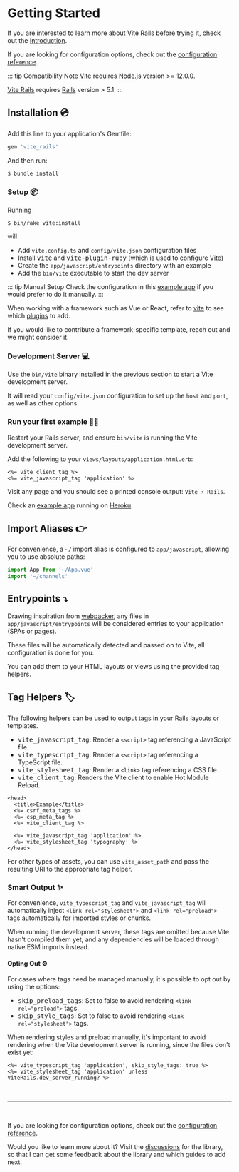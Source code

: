 [discussions]: https://github.com/ElMassimo/vite_rails/discussions
[rails]: https://rubyonrails.org/
[webpacker]: https://github.com/rails/webpacker
[vite rails]: https://github.com/ElMassimo/vite_rails
[vite]: https://vitejs.dev/
[vite-templates]: https://github.com/vitejs/vite/tree/main/packages/create-app
[plugins]: https://vitejs.dev/plugins/
[configuration reference]: /config/
[example app]: https://github.com/ElMassimo/vite_rails/tree/main/examples/blog
[heroku]: https://vite-rails-demo.herokuapp.com/

# Getting Started

If you are interested to learn more about Vite Rails before trying it, check out the [Introduction](./introduction).

If you are looking for configuration options, check out the [configuration reference].

::: tip Compatibility Note
[Vite] requires [Node.js](https://nodejs.org/en/) version >= 12.0.0.

[Vite Rails] requires [Rails] version > 5.1.
:::

## Installation 💿

Add this line to your application's Gemfile:

```ruby
gem 'vite_rails'
```

And then run:

    $ bundle install

### Setup 📦

Running

    $ bin/rake vite:install

will:

- Add `vite.config.ts` and `config/vite.json` configuration files
- Install <kbd>vite</kbd> and <kbd>vite-plugin-ruby</kbd> (which is used to configure Vite)
- Create the `app/javascript/entrypoints` directory with an example
- Add the `bin/vite` executable to start the dev server

::: tip Manual Setup
Check the configuration in this [example app](https://github.com/ElMassimo/vite_rails/tree/main/examples/blog) if you would prefer to do it manually.
:::

When working with a framework such as Vue or React, refer to [vite][plugins] to see which [plugins] to add.

If you would like to contribute a framework-specific template, reach out and we might consider it.

### Development Server 💻

Use the `bin/vite` binary installed in the previous section to start a Vite development server.

It will read your `config/vite.json` configuration to set up the `host` and `port`, as well as other options.

### Run your first example 🏃‍♂️

Restart your Rails server, and ensure `bin/vite` is running the Vite development server.

Add the following to your `views/layouts/application.html.erb`:

```erb
<%= vite_client_tag %>
<%= vite_javascript_tag 'application' %>
```

Visit any page and you should see a printed console output: `Vite ⚡️ Rails`.

Check an [example app] running on [Heroku].

## Import Aliases 👉

For convenience, a `~/` import alias is configured to `app/javascript`, allowing
you to use absolute paths:

```js
import App from '~/App.vue'
import '~/channels'
```

## Entrypoints ⤵️

Drawing inspiration from [webpacker], any files in `app/javascript/entrypoints`
will be considered entries to your application (SPAs or pages).

These files will be automatically detected and passed on to Vite, all configuration is done
for you.

You can add them to your HTML layouts or views using the provided tag helpers.

## Tag Helpers 🏷

The following helpers can be used to output tags in your Rails layouts or templates.

- <kbd>vite_javascript_tag</kbd>: Render a `<script>` tag referencing a JavaScript file.
- <kbd>vite_typescript_tag</kbd>: Render a `<script>` tag referencing a TypeScript file.
- <kbd>vite_stylesheet_tag</kbd>: Render a `<link>` tag referencing a CSS file.
- <kbd>vite_client_tag</kbd>: Renders the Vite client to enable Hot Module Reload.

```erb
<head>
  <title>Example</title>
  <%= csrf_meta_tags %>
  <%= csp_meta_tag %>
  <%= vite_client_tag %>

  <%= vite_javascript_tag 'application' %>
  <%= vite_stylesheet_tag 'typography' %>
</head>
```

For other types of assets, you can use `vite_asset_path` and pass the resulting URI to the appropriate tag helper.

### Smart Output ✨

For convenience, `vite_typescript_tag` and `vite_javascript_tag` will automatically inject `<link rel="stylesheet">` and `<link rel="preload">` tags automatically for imported styles or chunks.

When running the development server, these tags are omitted because Vite hasn't compiled them yet, and any dependencies will be loaded through native ESM imports instead.

#### Opting Out ⚙️

For cases where tags need be managed manually, it's possible to opt out by using the options:

- <kbd>skip_preload_tags</kbd>: Set to false to avoid rendering `<link rel="preload">` tags.
- <kbd>skip_style_tags</kbd>: Set to false to avoid rendering `<link rel="stylesheet">` tags.

When rendering styles and preload manually, it's important to avoid rendering when the Vite development server is running, since the files don't exist yet:

```erb
<%= vite_typescript_tag 'application', skip_style_tags: true %>
<%= vite_stylesheet_tag 'application' unless ViteRails.dev_server_running? %>
```
<br>
<hr>
<br>

If you are looking for configuration options, check out the [configuration reference].

Would you like to learn more about it? Visit the [discussions] for the library,
so that I can get some feedback about the library and which guides to add next.
